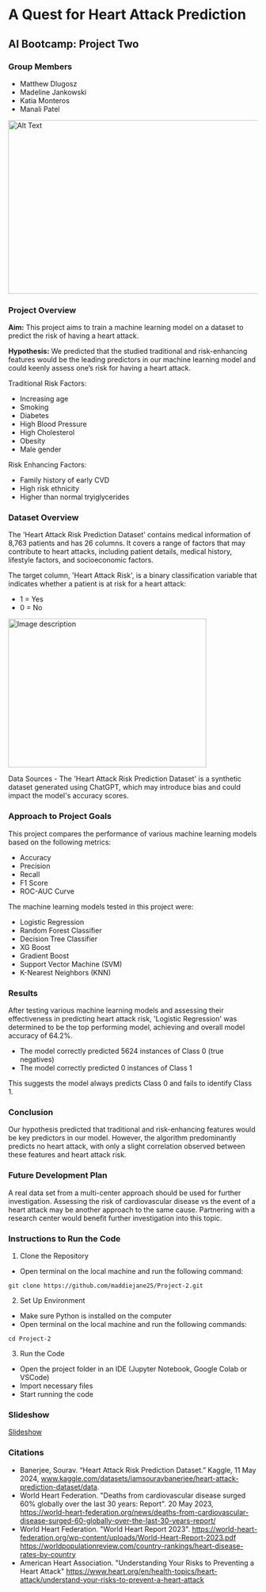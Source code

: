 # A Quest for Heart Attack Prediction
## AI Bootcamp: Project Two

### Group Members
* Matthew Dlugosz
* Madeline Jankowski
* Katia Monteros
* Manali Patel 

<img src="https://www.nm.org//-/media/northwestern/healthbeat/images/medical-advances/how-artificial-intelligence-is-saving-lives-heart-failure_ft.jpg" alt="Alt Text" width="800" height="350">

### Project Overview
**Aim:**
This project aims to train a machine learning model on a dataset to predict the risk of having a heart attack. 

**Hypothesis:**
We predicted that the studied traditional and risk-enhancing features would be the leading predictors in our machine learning model and could keenly assess one’s risk for having a heart attack.

Traditional Risk Factors:
* Increasing age
* Smoking
* Diabetes
* High Blood Pressure
* High Cholesterol
* Obesity
* Male gender
  
Risk Enhancing Factors:
* Family history of early CVD
* High risk ethnicity
* Higher than normal tryiglycerides

### Dataset Overview
The 'Heart Attack Risk Prediction Dataset' contains medical information of 8,763 patients and has 26 columns. It covers a range of factors that may contribute to heart attacks, including patient details, medical history, lifestyle factors, and socioeconomic factors. 

The target column, 'Heart Attack Risk', is a binary classification variable that indicates whether a patient is at risk for a heart attack:
* 1 = Yes
* 0 = No

<img src="https://github.com/user-attachments/assets/a58e91f9-ee3f-47a1-a047-f596e7616a17" alt="Image description" width="400" height="300">

Data Sources - The 'Heart Attack Risk Prediction Dataset' is a synthetic dataset generated using ChatGPT, which may introduce bias and could impact the model's accuracy scores.

### Approach to Project Goals 
This project compares the performance of various machine learning models based on the following metrics: 
* Accuracy
* Precision
* Recall
* F1 Score
* ROC-AUC Curve

The machine learning models tested in this project were:
* Logistic Regression
* Random Forest Classifier
* Decision Tree Classifier
* XG Boost
* Gradient Boost
* Support Vector Machine (SVM)
* K-Nearest Neighbors (KNN)

### Results
After testing various machine learning models and assessing their effectiveness in predicting heart attack risk, 'Logistic Regression' was determined to be the top performing model, achieving and overall model accuracy of 64.2%.

* The model correctly predicted 5624 instances of Class 0 (true negatives)
* The model correctly predicted 0 instances of Class 1

This suggests the model always predicts Class 0 and fails to identify Class 1. 

### Conclusion
Our hypothesis predicted that traditional and risk-enhancing features would be key predictors in our model. However, the algorithm predominantly predicts no heart attack, with only a slight correlation observed between these features and heart attack risk.

### Future Development Plan
A real data set from a multi-center approach should be used for further investigation. Assessing the risk of cardiovascular disease vs the event of a heart attack may be another approach to the same cause. Partnering with a research center would benefit further investigation into this topic. 

### Instructions to Run the Code
1. Clone the Repository
* Open terminal on the local machine and run the following command:
  
```git clone https://github.com/maddiejane25/Project-2.git```

2. Set Up Environment
* Make sure Python is installed on the computer
* Open terminal on the local machine and run the following commands:

```cd Project-2```

3. Run the Code
* Open the project folder in an IDE (Jupyter Notebook, Google Colab or VSCode)
* Import necessary files
* Start running the code

### Slideshow
[Slideshow ](https://docs.google.com/presentation/d/1g0D8h2mI9JEUH5VGRzRVXbHPKNpetEnNND75WcOhGws/edit?usp=sharing)

### Citations
* Banerjee, Sourav. “Heart Attack Risk Prediction Dataset.” Kaggle, 11 May 2024, www.kaggle.com/datasets/iamsouravbanerjee/heart-attack-prediction-dataset/data. 
* World Heart Federation. "Deaths from cardiovascular disease surged 60% globally over the last 30 years: Report". 20 May 2023, https://world-heart-federation.org/news/deaths-from-cardiovascular-disease-surged-60-globally-over-the-last-30-years-report/
* World Heart Federation. "World Heart Report 2023". https://world-heart-federation.org/wp-content/uploads/World-Heart-Report-2023.pdf
https://worldpopulationreview.com/country-rankings/heart-disease-rates-by-country
* American Heart Association. "Understanding Your Risks to Preventing a Heart Attack" https://www.heart.org/en/health-topics/heart-attack/understand-your-risks-to-prevent-a-heart-attack

